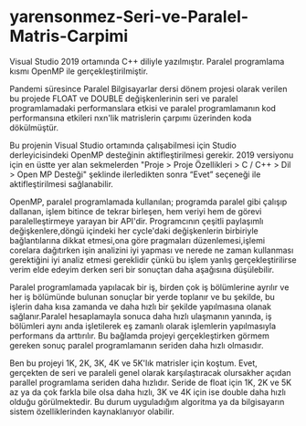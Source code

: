 # yarensonmez-Seri-ve-Paralel-Matris-Carpimi
Visual Studio 2019 ortamında C++ diliyle yazılmıştır. Paralel programlama kısmı OpenMP ile gerçekleştirilmiştir.

Pandemi süresince Paralel Bilgisayarlar dersi dönem projesi olarak verilen bu projede
FLOAT ve DOUBLE değişkenlerinin seri ve paralel programlamadaki performanslara etkisi ve
paralel programlamanın kod performansına etkileri nxn'lik matrislerin çarpımı üzerinden koda dökülmüştür.

Bu projenin Visual Studio ortamında çalışabilmesi için Studio derleyicisindeki OpenMP desteğinin
aktifleştirilmesi gerekir. 2019 versiyonu için en üstte yer alan sekmelerden
"Proje > Proje Özellikleri > C / C++ > Dil > Open MP Desteği"
şeklinde ilerledikten sonra “Evet” seçeneği ile aktifleştirilmesi sağlanabilir.

OpenMP, paralel programlamada kullanılan; programda paralel gibi çalışıp dallanan, işlem bitince de tekrar birleşen, 
hem veriyi hem de görevi paralelleştirmeye yarayan bir API'dir. Programcının çeşitli paylaşımlı değişkenlere,döngü içindeki her cycle'daki 
değişkenlerin birbiriyle bağlantılarına dikkat etmesi,ona göre pragmaları düzenlemesi,işlemi corelara dağıtırken işin analizini iyi yapması
ve nerede ne zaman kullanması gerektiğini iyi analiz etmesi gereklidir çünkü bu işlem yanlış gerçekleştirilirse verim elde edeyim derken seri 
bir sonuçtan daha aşağısına düşülebilir.

Paralel programlamada yapılacak bir iş, birden çok iş bölümlerine ayrılır ve her iş bölümünde bulunan sonuçlar 
bir yerde toplanır ve bu şekilde, bu işlerin daha kısa zamanda ve daha hızlı bir şekilde yapılmasına olanak 
sağlanır.Paralel hesaplamayla sonuca daha hızlı ulaşmanın yanında, iş bölümleri aynı anda işletilerek eş zamanlı 
olarak işlemlerin yapılmasıyla performans da arttırılır. Bu bağlamda projeyi gerçekleştirken görmem gereken sonuç
paralel programlamanın seriden daha hızlı olmasıdır.

Ben bu projeyi 1K, 2K, 3K, 4K ve 5K'lık matrisler için koştum. Evet, gerçekten de seri ve paraleli 
genel olarak karşılaştıracak olursakher açıdan parallel programlama seriden daha hızlıdır.
Seride de float için 1K, 2K ve 5K az ya da çok farkla bile olsa daha hızlı, 3K ve 4K için ise double daha hızlı olduğu görülmektedir.
Bu durum uyguladığım algoritma ya da bilgisayarın sistem özelliklerinden kaynaklanıyor olabilir.

